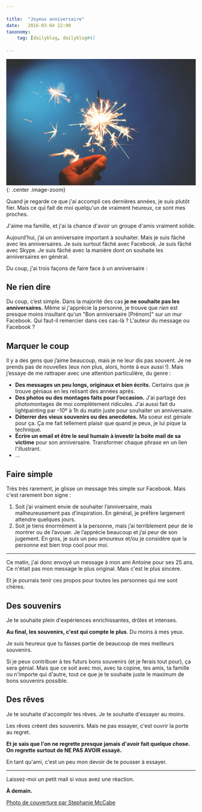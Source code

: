 ```yaml
---

title:  "Joyeux anniversaire"
date:   2016-03-04 22:00
taxonomy:
    tag: [dailyblog, dailyblog#4]

---
```


![Happy birthday](/assets/images/birthday.jpg){: .center .image-zoom}

Quand je regarde ce que j'ai accompli ces dernières années, je suis plutôt fier. Mais ce qui fait de moi quelqu'un de vraiment heureux, ce sont mes proches.

J'aime ma famille, et j'ai la chance d'avoir un groupe d'amis vraiment solide.

Aujourd’hui, j’ai un anniversaire important à souhaiter. Mais je suis fâché avec les anniversaires. Je suis surtout fâché avec Facebook. Je suis fâché avec Skype. Je suis fâché avec la manière dont on souhaite les anniversaires en général.

Du coup, j'ai trois façons de faire face à un anniversaire :

## Ne rien dire

Du coup, c’est simple. Dans la majorité des cas **je ne souhaite pas les anniversaires.** Même si j'apprécie la personne, je trouve que *rien* est presque moins insultant qu'un "Bon anniversaire [Prénom]" sur un mur Facebook. Qui faut-il remercier dans ces cas-là ? L'auteur du message ou Facebook ?

## Marquer le coup

Il y a des gens que j’aime beaucoup, mais je ne leur dis pas souvent. Je ne prends pas de nouvelles (eux non plus, alors, honte à eux aussi !). Mais j’essaye de me rattraper avec une attention particulière, du genre :

- **Des messages un peu longs, originaux et bien écrits.** Certains que je trouve géniaux en les relisant des années après.
- **Des photos ou des montages faits pour l’occasion.** J'ai partagé des photomontages de moi complètement ridicules. J'ai aussi fait du lightpainting par -10º à 1h du matin juste pour souhaiter un anniversaire.
- **Déterrer des vieux souvenirs ou des anecdotes.** Ma soeur est géniale pour ça. Ça me fait tellement plaisir que quand je peux, je lui pique la technique.
- **Écrire un email et être le seul humain à investir la boite mail de sa victime** pour son anniversaire. Transformer chaque phrase en un lien l'illustrant.
- ...

## Faire simple

Très très rarement, je glisse un message très simple sur Facebook. Mais c'est rarement bon signe :

1. Soit j’ai vraiment envie de souhaiter l’anniversaire, mais malheureusement pas d’inspiration. En général, je préfère largement attendre quelques jours. 
2. Soit je tiens énormément à la personne, mais j’ai terriblement peur de le montrer ou de l’avouer. Je l’apprécie beaucoup et j’ai peur de son jugement. En gros, je suis un peu amoureux et/ou je considère que la personne est bien trop cool pour moi.

___ 

Ce matin, j'ai donc envoyé un message à mon ami Antoine pour ses 25 ans. Ce n'était pas mon message le plus original. Mais c'est le plus sincère. 

Et je pourrais tenir ces propos pour toutes les personnes qui me sont chères.

## Des souvenirs

Je te souhaite plein d'expériences enrichissantes, drôles et intenses. 

**Au final, les souvenirs, c'est qui compte le plus**. Du moins à mes yeux.

Je suis heureux que tu fasses partie de beaucoup de mes meilleurs souvenirs.

Si je peux contribuer à tes futurs bons souvenirs (et je ferais tout pour), ça sera génial. Mais que ce soit avec moi, avec ta copine, tes amis, ta famille ou n'importe qui d'autre, tout ce que je te souhaite juste le maximum de bons souvenirs possible.

## Des rêves

Je te souhaite d'accomplir tes rêves. Je te souhaite d'essayer au moins.

Les rêves créent des souvenirs. Mais ne pas essayer, c'est ouvrir la porte au regret.

**Et je sais que l'on ne regrette presque jamais d'avoir fait quelque chose. On regrette surtout de NE PAS AVOIR essayé.**

En tant qu'ami, c'est un peu mon devoir de te pousser à essayer.

___

Laissez-moi un petit mail si vous avez une réaction.

**À demain.**

[Photo de couverture par Stephanie McCabe](https://unsplash.com/stephaniemccabe)